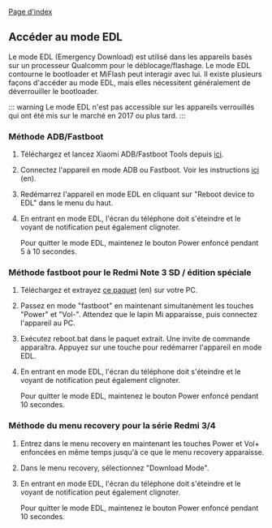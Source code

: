 [Page d'index](../)

## Accéder au mode EDL

Le mode EDL (Emergency Download) est utilisé dans les appareils basés sur un processeur Qualcomm pour le déblocage/flashage. Le mode EDL contourne le bootloader et MiFlash peut interagir avec lui. Il existe plusieurs façons d'accéder au mode EDL, mais elles nécessitent généralement de déverrouiller le bootloader.

::: warning
Le mode EDL n'est pas accessible sur les appareils verrouillés qui ont été mis sur le marché en 2017 ou plus tard.
:::

### Méthode ADB/Fastboot

1. Téléchargez et lancez Xiaomi ADB/Fastboot Tools depuis [ici](Outils_pour_les_appareils_Xiaomi.md).

2. Connectez l'appareil en mode ADB ou Fastboot. Voir les instructions [ici](https://szaki.github.io/XiaomiADBFastbootTools/) (en).

3. Redémarrez l'appareil en mode EDL en cliquant sur "Reboot device to EDL" dans le menu du haut.

4. En entrant en mode EDL, l'écran du téléphone doit s'éteindre et le voyant de notification peut également clignoter.

    Pour quitter le mode EDL, maintenez le bouton Power enfoncé pendant 5 à 10 secondes.

### Méthode fastboot pour le Redmi Note 3 SD / édition spéciale

1. Téléchargez et extrayez [ce paquet](https://www.androidfilehost.com/?fid=24591000424940129) (en) sur votre PC.

2. Passez en mode "fastboot" en maintenant simultanément les touches "Power" et "Vol-". Attendez que le lapin Mi apparaisse, puis connectez l'appareil au PC.

3. Exécutez reboot.bat dans le paquet extrait. Une invite de commande apparaîtra. Appuyez sur une touche pour redémarrer l'appareil en mode EDL.

4. En entrant en mode EDL, l'écran du téléphone doit s'éteindre et le voyant de notification peut également clignoter.

    Pour quitter le mode EDL, maintenez le bouton Power enfoncé pendant 10 secondes.

### Méthode du menu recovery pour la série Redmi 3/4

1. Entrez dans le menu recovery en maintenant les touches Power et Vol+ enfoncées en même temps jusqu'à ce que le menu recovery apparaisse.

2. Dans le menu recovery, sélectionnez "Download Mode".

3. En entrant en mode EDL, l'écran du téléphone doit s'éteindre et le voyant de notification peut également clignoter.

    Pour quitter le mode EDL, maintenez le bouton Power enfoncé pendant 10 secondes.
